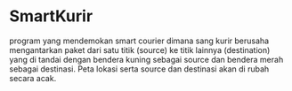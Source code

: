 # SmartKurir
program yang mendemokan smart courier dimana sang kurir berusaha mengantarkan paket dari satu titik (source) ke titik lainnya (destination) yang di tandai dengan bendera kuning sebagai source dan bendera merah sebagai destinasi. Peta lokasi serta source dan destinasi akan di rubah secara acak.
